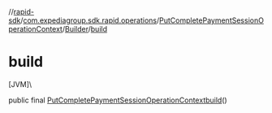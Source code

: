 //[rapid-sdk](../../../../index.md)/[com.expediagroup.sdk.rapid.operations](../../index.md)/[PutCompletePaymentSessionOperationContext](../index.md)/[Builder](index.md)/[build](build.md)

# build

[JVM]\

public final [PutCompletePaymentSessionOperationContext](../index.md)[build](build.md)()
